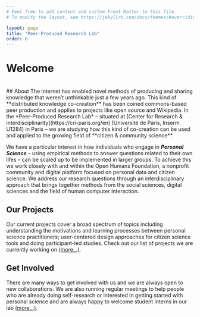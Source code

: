 ```yaml
---
# Feel free to add content and custom Front Matter to this file.
# To modify the layout, see https://jekyllrb.com/docs/themes/#overriding-theme-defaults

layout: page
title: "Peer-Produced Research Lab"
order: 0
---
```


# Welcome

<br/>
## About
The internet has enabled novel methods of producing and sharing knowledge  that weren’t unthinkable just a few years ago. This kind of **distributed knowledge co-creation** has been coined commons-based peer production and applies to projects like open source and Wikipedia. In the *Peer-Produced Research Lab* – situated at [Center for Research & interdisciplinarity](https://cri-paris.org/en) (Université de Paris, Inserm U1284) in Paris – we are studying how this kind of co-creation can be used and applied to the growing field of **citizen & community science**.

We have a particular interest in how individuals who engage in ***Personal Science*** – using empirical methods to answer questions related to their own lifes – can be scaled up to be implemented in larger groups. To achieve this we work closely with and within the Open Humans Foundation, a nonprofit community and digital platform focused on personal data and citizen science. We address our research questions through an interdisciplinary approach that brings together methods from the social sciences, digital sciences and the field of human computer interaction. 


## Our Projects
Our current projects cover a broad spectrum of topics including understanding the motivations and learning processes between personal science practitioners; user-centered design approaches for citizen science tools and doing participant-led studies. Check out our list of projects we are currently working on [(more...)](/projects).


## Get Involved
There are many ways to get involved with us and we are always open to new collaborations. We are also running regular meetings to help people who are already doing self-research or interested in getting started with personal science and are always happy to welcome student interns in our lab [(more...)](/getinvolved).
